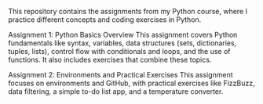 This repository contains the assignments from my Python course, where I practice different concepts and coding exercises in Python.

Assignment 1: Python Basics Overview
This assignment covers Python fundamentals like syntax, variables, data structures (sets, dictionaries, tuples, lists), control flow with conditionals and loops, and the use of functions. It also includes exercises that combine these topics.

Assignment 2: Environments and Practical Exercises
This assignment focuses on environments and GitHub, with practical exercises like FizzBuzz, data filtering, a simple to-do list app, and a temperature converter.
